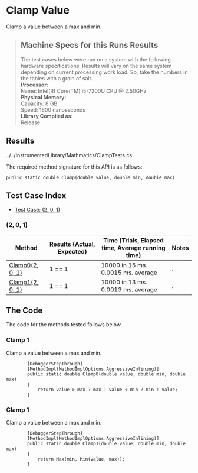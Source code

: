 # Clamp Value

Clamp a value between a max and min.

> ## Machine Specs for this Runs Results
> The test cases below were run on a system with the following hardware specifications. Results will vary on the same system depending on current processing work load. So, take the numbers in the tables with a grain of salt.  
> **Processor:**  
> Name: Intel(R) Core(TM) i5-7200U CPU @ 2.50GHz  
  > **Physical Memory:**  
> Capacity: 8 GB  
> Speed: 1600 nanoseconds  
  > **Library Compiled as:**  
> Release  

## Results

../../InstrumentedLibrary/Mathmatics/ClampTests.cs

The required method signature for this API is as follows:

```CSharp
public static double Clamp(double value, double min, double max)
```

## Test Case Index

- [Test Case: (2, 0, 1)](#2,-0,-1)

### (2, 0, 1)

| Method | Results (Actual, Expected) | Time (Trials, Elapsed time, Average running time) | Notes |
|---|---|---|---|
| [Clamp0(2, 0, 1)](#Clamp-1) | 1 == 1 | 10000 in 15 ms. 0.0015 ms. average | . |
| [Clamp1(2, 0, 1)](#Clamp-1) | 1 == 1 | 10000 in 13 ms. 0.0013 ms. average | . |

## The Code

The code for the methods tested follows below.

### Clamp 1

Clamp a value between a max and min.  

```CSharp
        [DebuggerStepThrough]
        [MethodImpl(MethodImplOptions.AggressiveInlining)]
        public static double Clamp0(double value, double min, double max)
        {
            return value > max ? max : value < min ? min : value;
        }
```

### Clamp 1

Clamp a value between a max and min.  

```CSharp
        [DebuggerStepThrough]
        [MethodImpl(MethodImplOptions.AggressiveInlining)]
        public static double Clamp1(double value, double min, double max)
        {
            return Max(min, Min(value, max));
        }
```

